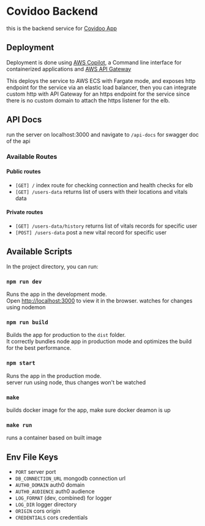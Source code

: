 # Covidoo Backend

this is the backend service for [Covidoo App](https://github.com/AndrewAKG/react-covid-tracker)

## Deployment

Deployment is done using [AWS Copilot](https://aws.amazon.com/containers/copilot), a Command line interface for containerized applications and [AWS API Gateway](https://aws.amazon.com/api-gateway)

This deploys the service to AWS ECS with Fargate mode, and exposes http endpoint for the service via an elastic load balancer, then you can integrate custom http with API Gateway for an https endpoint for the service since there is no custom domain to attach the https listener for the elb.

## API Docs

run the server on localhost:3000 and navigate to `/api-docs` for swagger doc of the api

### Available Routes

#### Public routes

-   `[GET] /` index route for checking connection and health checks for elb
-   `[GET] /users-data` returns list of users with their locations and vitals data

#### Private routes

-   `[GET] /users-data/history` returns list of vitals records for specific user
-   `[POST] /users-data` post a new vital record for specific user

## Available Scripts

In the project directory, you can run:

### `npm run dev`

Runs the app in the development mode.\
Open [http://localhost:3000](http://localhost:3000) to view it in the browser.
watches for changes using nodemon

### `npm run build`

Builds the app for production to the `dist` folder.\
It correctly bundles node app in production mode and optimizes the build for the best performance.

### `npm start`

Runs the app in the production mode.\
server run using node, thus changes won't be watched

### `make`

builds docker image for the app, make sure docker deamon is up

### `make run`

runs a container based on built image

## Env File Keys

-   `PORT` server port
-   `DB_CONNECTION_URL` mongodb connection url
-   `AUTH0_DOMAIN` auth0 domain
-   `AUTH0_AUDIENCE` auth0 audience
-   `LOG_FORMAT` (dev, combined) for logger
-   `LOG_DIR` logger directory
-   `ORIGIN` cors origin
-   `CREDENTIALS` cors credentials

